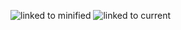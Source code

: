 ![linked to minified]({{log.jaylay}}/assets/picts/2016_06_30-stay_symlinked-0.png)
![linked to current]({{log.jaylay}}/assets/picts/2016_06_30-stay_symlinked-1.png)